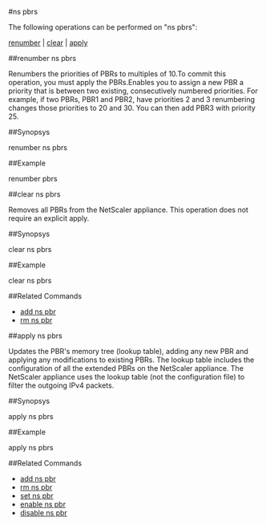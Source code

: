 #ns pbrs

The following operations can be performed on "ns pbrs":


[renumber](#renumber-ns-pbrs) | [clear](#clear-ns-pbrs) | [apply](#apply-ns-pbrs)

##renumber ns pbrs

Renumbers the priorities of PBRs to multiples of 10.To commit this operation, you must apply the PBRs.Enables you to assign a new PBR a priority that is between two existing, consecutively numbered priorities. For example, if two PBRs, PBR1 and PBR2, have priorities 2 and 3 renumbering changes those priorities to 20 and 30. You can then add PBR3 with priority 25.


##Synopsys

renumber ns pbrs


##Example

renumber pbrs

##clear ns pbrs

Removes all PBRs from the NetScaler appliance. This operation does not require an explicit apply.


##Synopsys

clear ns pbrs


##Example

clear ns pbrs

##Related Commands

<ul><li><a href="../../..//">add ns pbr</a></li><li><a href="../../..//">rm ns pbr</a></li></ul>



##apply ns pbrs

Updates the PBR's memory tree (lookup table), adding any new PBR and applying any modifications to existing PBRs. The lookup table includes the configuration of all the extended PBRs on the NetScaler appliance. The NetScaler appliance uses the lookup table (not the configuration file) to filter the outgoing IPv4 packets.


##Synopsys

apply ns pbrs


##Example

apply ns pbrs

##Related Commands

<ul><li><a href="../../..//">add ns pbr</a></li><li><a href="../../..//">rm ns pbr</a></li><li><a href="../../..//">set ns pbr</a></li><li><a href="../../..//">enable ns pbr</a></li><li><a href="../../..//">disable ns pbr</a></li></ul>



